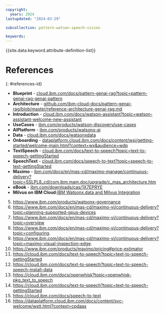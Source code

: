 ```yaml
---
copyright:
  years: 2024
lastupdated: "2024-03-29"

subcollection: pattern-watson-speech-vision

keywords:
---
```

{{site.data.keyword.attribute-definition-list}}

# References

{: #references-id}

* **Blueprint** - [cloud.ibm.com/docs/pattern-genai-rag?topic=pattern-genai-rag-genai-pattern](https://cloud.ibm.com/docs/pattern-genai-rag?topic=pattern-genai-rag-genai-pattern)
* **Architecture** - [github.com/ibm-cloud-docs/pattern-genai-rag/blob/master/reference-architecture-genai-rag.md](https://github.com/ibm-cloud-docs/pattern-genai-rag/blob/master/reference-architecture-genai-rag.md)
* **Introduction** - [cloud.ibm.com/docs/watson-assistant?topic=watson-assistant-welcome-new-assistant](https://cloud.ibm.com/docs/watson-assistant?topic=watson-assistant-welcome-new-assistant)
* **UseCases** - [ibm.com/products/watson-discovery/use-cases](https://www.ibm.com/products/watson-discovery/use-cases)
* **AIPlatform** - [ibm.com/products/watsonx-ai](https://www.ibm.com/products/watsonx-ai)
* **Data** - [cloud.ibm.com/docs/watsonxdata](https://cloud.ibm.com/docs/watsonxdata)
* **Onboarding** - [dataplatform.cloud.ibm.com/docs/content/wsj/getting-started/welcome-main.html?context=wx&amp;audience=wdp](https://dataplatform.cloud.ibm.com/docs/content/wsj/getting-started/welcome-main.html?context=wx&audience=wdp)
* **TextSpeech** - [cloud.ibm.com/docs/text-to-speech?topic=text-to-speech-gettingStarted](https://cloud.ibm.com/docs/text-to-speech?topic=text-to-speech-gettingStarted)
* **SpeechText** - [cloud.ibm.com/docs/speech-to-text?topic=speech-to-text-gettingStarted](https://cloud.ibm.com/docs/speech-to-text?topic=speech-to-text-gettingStarted)
* **Maximo** - [ibm.com/docs/en/mas-cd/maximo-manage/continuous-delivery?topic=SSLPL8_cd/com.ibm.mam.doc/upgrade/c_mas_architecture.htm](https://www.ibm.com/docs/en/mas-cd/maximo-manage/continuous-delivery?topic=SSLPL8_cd/com.ibm.mam.doc/upgrade/c_mas_architecture.htm)
* **eBook** - [ibm.com/downloads/cas/1X7EPRYE](https://www.ibm.com/downloads/cas/1X7EPRYE)
* **Milvus on IBM Cloud:**[IBM Watsonx.data and Milvus Integration](https://cloud.ibm.com/docs/watsonxdata?topic=watsonxdata-adding-milvus-service)

5. https://www.ibm.com/products/watsonx-governance
6. https://www.ibm.com/docs/en/mas-cd/maximo-vi/continuous-delivery?topic=planning-supported-gpus-devices
7. https://www.ibm.com/docs/en/mas-cd/maximo-vi/continuous-delivery?topic=overview
8. https://www.ibm.com/docs/en/mas-cd/maximo-vi/continuous-delivery?topic=configuring.
9. https://www.ibm.com/docs/en/mas-cd/maximo-vi/continuous-delivery?topic=maximo-visual-inspection-edge.
10. https://www.ibm.com/products/maximo/pricing#price-estimator
11. https://cloud.ibm.com/docs/text-to-speech?topic=text-to-speech-gettingStarted
12. https://cloud.ibm.com/docs/text-to-speech?topic=text-to-speech-speech-install-data
13. https://cloud.ibm.com/docs/openwhisk?topic=openwhisk-pkg_text_to_speech
14. https://cloud.ibm.com/docs/text-to-speech?topic=text-to-speech-gettingStarted
15. https://cloud.ibm.com/docs/speech-to-text
16. https://dataplatform.cloud.ibm.com/docs/content/svc-welcome/wstt.html?context=cpdaas
